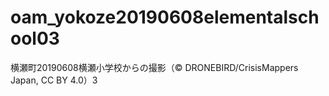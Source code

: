 # oam_yokoze20190608elementalschool03
横瀬町20190608横瀬小学校からの撮影（© DRONEBIRD/CrisisMappers Japan, CC BY 4.0）3
